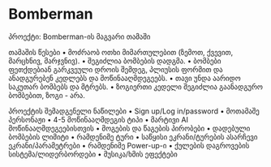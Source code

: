 # Bomberman

პროექტი: Bomberman-ის მაგვარი თამაში

თამაშის წესები
•	მოძრაობ ოთხი მიმართულებით (ზემოთ, ქვევით, მარცხნივ, მარჯვნივ).
•	შეგიძლია ბომბების დადგმა.
•	ბომბები ფეთქდებიან გარკვეული დროის შემდეგ, პლიუსის ფორმით და ანადგურებენ კედლებს და მოწინააღმდეგეებს.
•	თავი უნდა აარიდო საკუთარ ბომბებს და მტრებს.
•	ზოგიერთი კედელი შეგიძლია გაანადგურო ბომბებით, ზოგი - არა.

პროექტის შემადგენელი ნაწილები
•	Sign up/Log in/password
•	მოთამაშე პერსონაჟი
•	4-5 მოწინააღმდეგის ტიპი
•	მარტივი AI მოწინააღმდეგეებისთვის
•	მოგების და წაგების პირობები
•	დადებული ბომბების ლიმიტი
•	რამდენიმე ტური
•	საწყისი ეკრანი/ტურების ასარჩევი ეკრანი/პარამეტრები
•	რამდენიმე Power-up-ი
•	ქულების დაგროვების სისტემა/ლიდერბორდები
•	მუსიკა/ხმის ეფექტები
